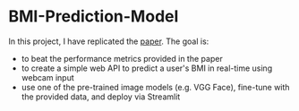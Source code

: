 # BMI-Prediction-Model
In this project, I have replicated the [paper](https://github.com/PreetikaParashar/BMI_Prediction_Model/blob/main/Face-to-BMI.pdf). The goal is:
- to beat the performance metrics provided in the paper
- to create a simple web API to predict a user's BMI in real-time using webcam input
- use one of the pre-trained image models (e.g. VGG Face), fine-tune with the provided data, and deploy via Streamlit
